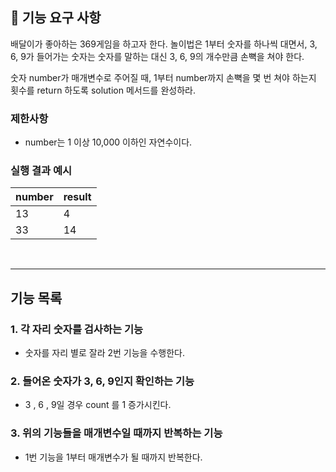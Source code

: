 ## 🚀 기능 요구 사항

배달이가 좋아하는 369게임을 하고자 한다. 놀이법은 1부터 숫자를 하나씩 대면서, 3, 6, 9가 들어가는 숫자는 숫자를 말하는 대신 3, 6, 9의 개수만큼 손뼉을 쳐야 한다.

숫자 number가 매개변수로 주어질 때, 1부터 number까지 손뼉을 몇 번 쳐야 하는지 횟수를 return 하도록 solution 메서드를 완성하라.

### 제한사항

- number는 1 이상 10,000 이하인 자연수이다.

### 실행 결과 예시

| number | result |
| --- | --- |
| 13 | 4 |
| 33 | 14 |

<br>

----
## 기능 목록


### 1. 각 자리 숫자를 검사하는 기능
- 숫자를 자리 별로 잘라 2번 기능을 수행한다.

### 2. 들어온 숫자가 3, 6, 9인지 확인하는 기능
- 3 , 6 , 9일 경우 count 를 1 증가시킨다.

### 3. 위의 기능들을 매개변수일 때까지 반복하는 기능
- 1번 기능을 1부터 매개변수가 될 때까지 반복한다. 